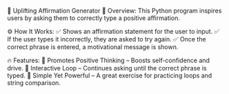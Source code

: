 🌟 Uplifting Affirmation Generator
📌 Overview:
This Python program inspires users by asking them to correctly type a positive affirmation.

⚙️ How It Works:
✅ Shows an affirmation statement for the user to input.
✅ If the user types it incorrectly, they are asked to try again.
✅ Once the correct phrase is entered, a motivational message is shown.

🔥 Features:
🔹 Promotes Positive Thinking – Boosts self-confidence and drive.
🔹 Interactive Loop – Continues asking until the correct phrase is typed.
🔹 Simple Yet Powerful – A great exercise for practicing loops and string comparison.